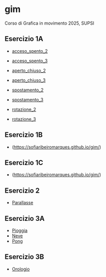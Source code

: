 # gim
Corso di Grafica in movimento 2025, SUPSI

## Esercizio 1A
- [acceso_spento_2](https://sofiaribeiromarques.github.io/gim/esercizio_1A/acceso_spento_2.html)
- [acceso_spento_3](https://sofiaribeiromarques.github.io/gim/esercizio_1A/acceso_spento_3.html)

- [aperto_chiuso_2](https://sofiaribeiromarques.github.io/gim/esercizio_1A/aperto_chiuso_2.html)
- [aperto_chiuso_3](https://sofiaribeiromarques.github.io/gim/esercizio_1A/aperto_chiuso_3.html)

- [spostamento_2](https://sofiaribeiromarques.github.io/gim/esercizio_1A/spostamento_2.html)
- [spostamento_3](https://sofiaribeiromarques.github.io/gim/esercizio_1A/spostamento_3.html)

- [rotazione_2](https://sofiaribeiromarques.github.io/gim/esercizio_1A/rotazione_2.html)
- [rotazione_3](https://sofiaribeiromarques.github.io/gim/esercizio_1A/rotazione_3.html)


## Esercizio 1B
- (https://sofiaribeiromarques.github.io/gim/)



## Esercizio 1C
- (https://sofiaribeiromarques.github.io/gim/)



## Esercizio 2
- [Parallasse](https://sofiaribeiromarques.github.io/gim/esercizio_2/index.html)




## Esercizio 3A
- [Pioggia](https://sofiaribeiromarques.github.io/gim/esercizio_3A/pioggia/index.html)
- [Neve](https://sofiaribeiromarques.github.io/gim/esercizio_3A/neve/index.html)
- [Pong](https://sofiaribeiromarques.github.io/gim/esercizio_3A/pong/index.html)



## Esercizio 3B
- [Orologio](https://sofiaribeiromarques.github.io/gim/esercizio_3B/orologio_analogico/index.html)